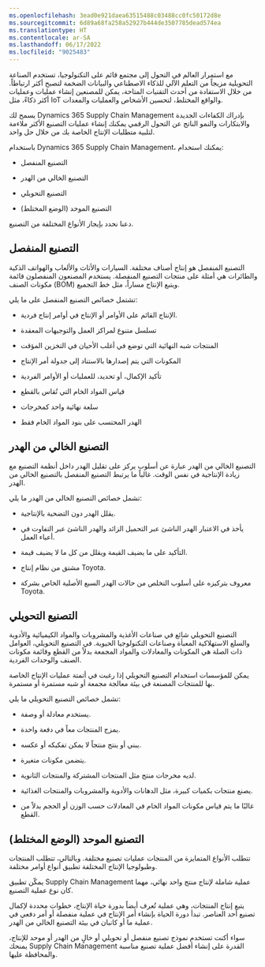 ```yaml
---
ms.openlocfilehash: 3ead0e921daea63515488c03488cc0fc50172d8e
ms.sourcegitcommit: 6d89a68fa258a52927b444de3507785dead574ea
ms.translationtype: HT
ms.contentlocale: ar-SA
ms.lasthandoff: 06/17/2022
ms.locfileid: "9025483"
---
```

مع استمرار العالم في التحول إلى مجتمع قائم على التكنولوجيا، تستخدم الصناعة التحويلية مزيجاً من التعلم الآلي للذكاء الاصطناعي والبيانات الضخمة لتصبح أكثر ارتباطاً. من خلال الاستفادة من أحدث التقنيات المتاحة، يمكن للمصنعين إنشاء عمليات وعمليات أكثر ذكاءً، مثل IoT والواقع المختلط، لتحسين الأشخاص والعمليات والمعدات.

يسمح لك Dynamics 365 Supply Chain Management بإدراك الكفاءات الجديدة والابتكارات والنمو الناتج عن التحول الرقمي يمكنك إنشاء عمليات التصنيع الأكثر ملاءمة لتلبية متطلبات الإنتاج الخاصة بك من خلال حل واحد. 

باستخدام Dynamics 365 Supply Chain Management، يمكنك استخدام:

- التصنيع المنفصل

- التصنيع الخالي من الهدر

- التصنيع التحويلي

- التصنيع الموحد (الوضع المختلط)

دعنا نحدد بإيجاز الأنواع المختلفة من التصنيع.

## <a name="discrete-manufacturing"></a>التصنيع المنفصل

التصنيع المنفصل هو إنتاج أصناف مختلفة. السيارات والأثاث والألعاب والهواتف الذكية والطائرات هي أمثلة على منتجات التصنيع المنفصلة. يستخدم المصنعون المنفصلون قائمة مكونات الصنف (BOM) ويتبع الإنتاج مساراً، مثل خط التجميع.

تشتمل خصائص التصنيع المنفصل على ما يلي:

- الإنتاج القائم على الأوامر أو الإنتاج في أوامر إنتاج فردية.

- تسلسل متنوع لمراكز العمل والتوجيهات المعقدة

- المنتجات شبه النهائية التي توضع في أغلب الأحيان في التخزين المؤقت

- المكونات التي يتم إصدارها بالاستناد إلى جدولة أمر الإنتاج

- تأكيد الإكمال، أو تحديد، للعمليات أو الأوامر الفردية

- قياس المواد الخام التي تُقاس بالقطع

- سلعة نهائية واحد كمخرجات

- الهدر المحتسب على بنود المواد الخام فقط 

## <a name="lean-manufacturing"></a>التصنيع الخالي من الهدر 

التصنيع الخالي من الهدر عبارة عن أسلوب يركز على تقليل الهدر داخل أنظمة التصنيع مع زيادة الإنتاجية في نفس الوقت. غالباً ما يرتبط التصنيع المنفصل بالتصنيع الخالي من الهدر.

تشمل خصائص التصنيع الخالي من الهدر ما يلي:

- يقلل الهدر دون التضحية بالإنتاجية.

- يأخذ في الاعتبار الهدر الناشئ عبر التحميل الزائد والهدر الناشئ عبر التفاوت في أعباء العمل.

- التأكيد على ما يضيف القيمة ويقلل من كل ما لا يضيف قيمة.

- مشتق من نظام إنتاج Toyota‬.

- معروف بتركيزه على أسلوب التخلص من حالات الهدر السبع الأصلية الخاص بشركة Toyota.

## <a name="process-manufacturing"></a>التصنيع التحويلي 

التصنيع التحويلي شائع في صناعات الأغذية والمشروبات والمواد الكيميائية والأدوية والسلع الاستهلاكية المعبأة وصناعات التكنولوجيا الحيوية. في التصنيع التحويلي، العوامل ذات الصلة هي المكونات والمعادلات والمواد المجمعة بدلاً من القطع وقائمة مكونات الصنف والوحدات الفردية.

يمكن للمؤسسات استخدام التصنيع التحويلي إذا رغبت في أتمتة عمليات الإنتاج الخاصة بها للمنتجات المصنعة في بيئة معالجة مجمعة أو شبه مستمرة أو مستمرة.

تشمل خصائص التصنيع التحويلي ما يلي:

- يستخدم معادلة أو وصفة.

- يمزج المنتجات معاً في دفعة واحدة.

- يبني أو ينتج منتجاً لا يمكن تفكيكه أو عكسه.

- يتضمن مكونات متغيرة.

- لديه مخرجات منتج مثل المنتجات المشتركة والمنتجات الثانوية.

- يصنع منتجات بكميات كبيرة، مثل الدهانات والأدوية والمشروبات والمنتجات الغذائية.

- غالبًا ما يتم قياس مكونات المواد الخام في المعادلات حسب الوزن أو الحجم بدلاً من القطع.

## <a name="unified-mixed-mode-manufacturing"></a>التصنيع الموحد (الوضع المختلط)

تتطلب الأنواع المتمايزة من المنتجات عمليات تصنيع مختلفة. وبالتالي، تتطلب المنتجات وطبولوجيا الإنتاج المختلفة تطبيق أنواع أوامر مختلفة.

يمكّن تطبيق Supply Chain Management عملية شاملة لإنتاج منتج واحد نهائي، مهما كان نوع عملية التصنيع.

يتبع إنتاج المنتجات، وهي عملية تُعرف أيضاً بدورة حياة الإنتاج، خطوات محددة لإكمال تصنيع أحد العناصر. تبدأ دورة الحياة بإنشاء أمر الإنتاج في عملية منفصلة أو أمر دفعي في عملية ما أو كانبان في بيئة التصنيع الخالي من الهدر.

سواء أكنت تستخدم نموذج تصنيع منفصل أو تحويلي أو خالٍ من الهدر أو موحد للإنتاج، يمنحك Supply Chain Management القدرة على إنشاء أفضل عملية تصنيع مناسبة والمحافظة عليها.
